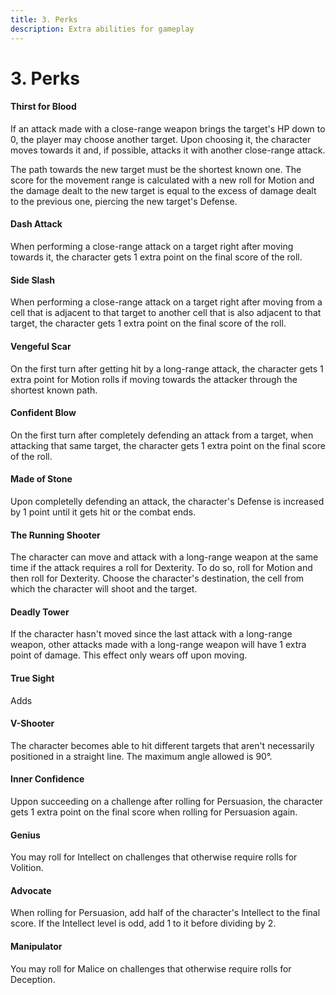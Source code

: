 ```yaml
---
title: 3. Perks
description: Extra abilities for gameplay
---
```


# 3. Perks

#### Thirst for Blood

If an attack made with a close-range weapon brings the target's HP down to 0,
the player may choose another target. Upon choosing it, the character moves
towards it and, if possible, attacks it with another close-range attack.

The path towards the new target must be the shortest known one. The score for
the movement range is calculated with a new roll for Motion and the damage dealt
to the new target is equal to the excess of damage dealt to the previous one,
piercing the new target's Defense.

#### Dash Attack

When performing a close-range attack on a target right after moving towards it,
the character gets 1 extra point on the final score of the roll.

#### Side Slash

When performing a close-range attack on a target right after moving from a cell
that is adjacent to that target to another cell that is also adjacent to that
target, the character gets 1 extra point on the final score of the roll.

#### Vengeful Scar

On the first turn after getting hit by a long-range attack, the character gets
1 extra point for Motion rolls if moving towards the attacker through the
shortest known path.

#### Confident Blow

On the first turn after completely defending an attack from a target, when
attacking that same target, the character gets 1 extra point on the final score
of the roll.

#### Made of Stone

Upon completelly defending an attack, the character's Defense is increased by 1
point until it gets hit or the combat ends.

#### The Running Shooter

The character can move and attack with a long-range weapon at the same time if
the attack requires a roll for Dexterity. To do so, roll for Motion and then
roll for Dexterity. Choose the character's destination, the cell from which the
character will shoot and the target.

#### Deadly Tower

If the character hasn't moved since the last attack with a long-range weapon,
other attacks made with a long-range weapon will have 1 extra point of damage.
This effect only wears off upon moving.

#### True Sight

Adds

#### V-Shooter

The character becomes able to hit different targets that aren't necessarily
positioned in a straight line. The maximum angle allowed is 90°.

#### Inner Confidence

Uppon succeeding on a challenge after rolling for Persuasion, the character gets
1 extra point on the final score when rolling for Persuasion again.

#### Genius

You may roll for Intellect on challenges that otherwise require rolls for
Volition.

#### Advocate

When rolling for Persuasion, add half of the character's Intellect to the final
score. If the Intellect level is odd, add 1 to it before dividing by 2.

#### Manipulator

You may roll for Malice on challenges that otherwise require rolls for
Deception.
